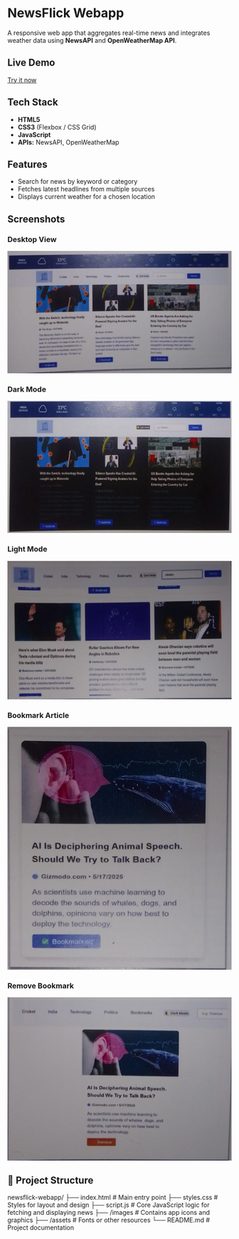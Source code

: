 # NewsFlick Webapp 

A responsive web app that aggregates real-time news and integrates weather data using **NewsAPI** and **OpenWeatherMap API**.

##  Live Demo  
[Try it now](https://saba4405.github.io/Newsflick-web-app/)

##  Tech Stack  
- **HTML5**  
- **CSS3** (Flexbox / CSS Grid)  
- **JavaScript**  
- **APIs:** NewsAPI, OpenWeatherMap  

##  Features  
- Search for news by keyword or category  
- Fetches latest headlines from multiple sources  
- Displays current weather for a chosen location  

##  Screenshots  

### Desktop View
![desktop view](screenshots/desktopview.jpg)

### Dark Mode
![darkmode](screenshots/darkmode.jpg)

### Light Mode
![light mode](screenshots/lightmode.jpg)

### Bookmark Article
![bookmark](screenshots/bookmark.jpg)

### Remove Bookmark
![remove bookmark](screenshots/remove_bookmark.jpg)
   

## 📂 Project Structure  
newsflick-webapp/
├── index.html # Main entry point
├── styles.css # Styles for layout and design
├── script.js # Core JavaScript logic for fetching and displaying news
├── /images # Contains app icons and graphics
├── /assets # Fonts or other resources
└── README.md # Project documentation
